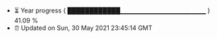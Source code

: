 - ⏳ Year progress { ████████████▁▁▁▁▁▁▁▁▁▁▁▁▁▁▁▁▁▁ } 41.09 %
- ⏰ Updated on Sun, 30 May 2021 23:45:14 GMT

